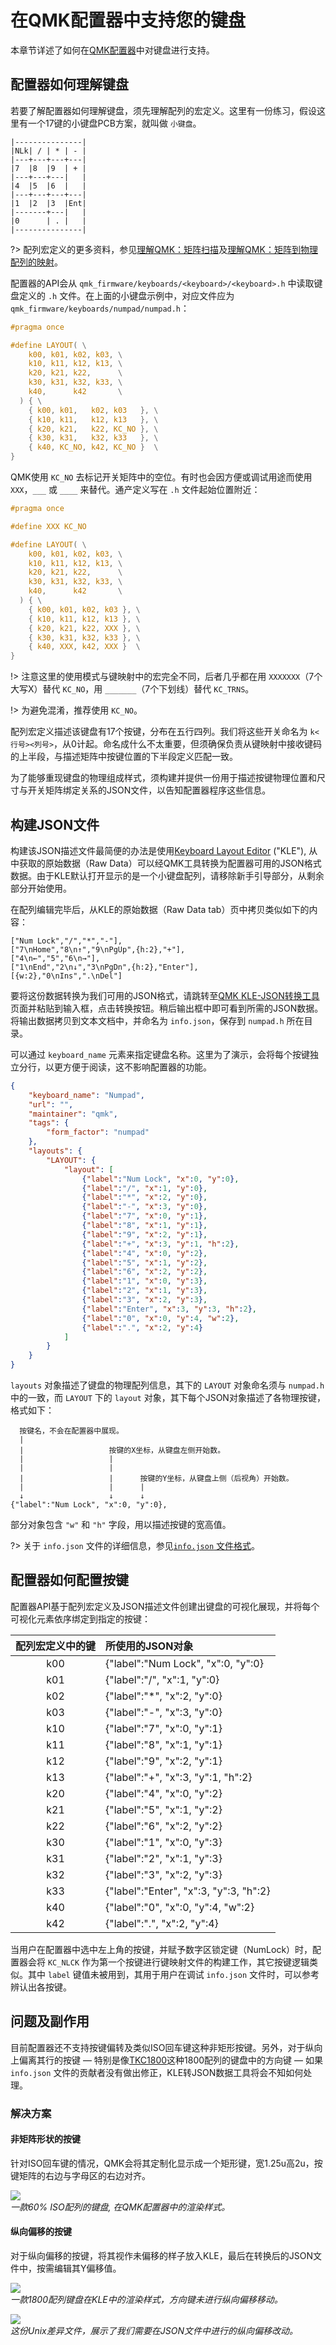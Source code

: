 # 在QMK配置器中支持您的键盘

<!---
  original document: 0.14.23:docs/reference_configurator_support.md
  git diff 0.14.23 HEAD -- docs/reference_configurator_support.md | cat
-->

本章节详述了如何在[QMK配置器](https://config.qmk.fm/)中对键盘进行支持。


## 配置器如何理解键盘

若要了解配置器如何理解键盘，须先理解配列的宏定义。这里有一份练习，假设这里有一个17键的小键盘PCB方案，就叫做 `小键盘`。

```
|---------------|
|NLk| / | * | - |
|---+---+---+---|
|7  |8  |9  | + |
|---+---+---|   |
|4  |5  |6  |   |
|---+---+---+---|
|1  |2  |3  |Ent|
|-------+---|   |
|0      | . |   |
|---------------|
```

?> 配列宏定义的更多资料，参见[理解QMK：矩阵扫描](zh-cn/understanding_qmk.md?id=matrix-scanning)及[理解QMK：矩阵到物理配列的映射](zh-cn/understanding_qmk.md?id=matrix-to-physical-layout-map)。

配置器的API会从 `qmk_firmware/keyboards/<keyboard>/<keyboard>.h` 中读取键盘定义的 `.h` 文件。在上面的小键盘示例中，对应文件应为 `qmk_firmware/keyboards/numpad/numpad.h`：

```c
#pragma once

#define LAYOUT( \
    k00, k01, k02, k03, \
    k10, k11, k12, k13, \
    k20, k21, k22,      \
    k30, k31, k32, k33, \
    k40,      k42       \
  ) { \
    { k00, k01,   k02, k03   }, \
    { k10, k11,   k12, k13   }, \
    { k20, k21,   k22, KC_NO }, \
    { k30, k31,   k32, k33   }, \
    { k40, KC_NO, k42, KC_NO }  \
}
```

QMK使用 `KC_NO` 去标记开关矩阵中的空位。有时也会因方便或调试用途而使用 `XXX`，`___` 或 `____` 来替代。通产定义写在 `.h` 文件起始位置附近：

```c
#pragma once

#define XXX KC_NO

#define LAYOUT( \
    k00, k01, k02, k03, \
    k10, k11, k12, k13, \
    k20, k21, k22,      \
    k30, k31, k32, k33, \
    k40,      k42       \
  ) { \
    { k00, k01, k02, k03 }, \
    { k10, k11, k12, k13 }, \
    { k20, k21, k22, XXX }, \
    { k30, k31, k32, k33 }, \
    { k40, XXX, k42, XXX }  \
}
```

!> 注意这里的使用模式与键映射中的宏完全不同，后者几乎都在用 `XXXXXXX`（7个大写X）替代 `KC_NO`，用 `_______`（7个下划线）替代 `KC_TRNS`。

!> 为避免混淆，推荐使用 `KC_NO`。

配列宏定义描述该键盘有17个按键，分布在五行四列。我们将这些开关命名为 `k<行号><列号>`，从0计起。命名成什么不太重要，但须确保负责从键映射中接收键码的上半段，与描述矩阵中按键位置的下半段定义匹配一致。

为了能够重现键盘的物理组成样式，须构建并提供一份用于描述按键物理位置和尺寸与开关矩阵绑定关系的JSON文件，以告知配置器程序这些信息。

## 构建JSON文件

构建该JSON描述文件最简便的办法是使用[Keyboard Layout Editor](https://www.keyboard-layout-editor.com/) ("KLE"), 从中获取的原始数据（Raw Data）可以经QMK工具转换为配置器可用的JSON格式数据。由于KLE默认打开显示的是一个小键盘配列，请移除新手引导部分，从剩余部分开始使用。

在配列编辑完毕后，从KLE的原始数据（Raw Data tab）页中拷贝类似如下的内容：

```
["Num Lock","/","*","-"],
["7\nHome","8\n↑","9\nPgUp",{h:2},"+"],
["4\n←","5","6\n→"],
["1\nEnd","2\n↓","3\nPgDn",{h:2},"Enter"],
[{w:2},"0\nIns",".\nDel"]
```

要将这份数据转换为我们可用的JSON格式，请跳转至[QMK KLE-JSON转换工具](https://qmk.fm/converter/)页面并粘贴到输入框，点击转换按钮。稍后输出框中即可看到所需的JSON数据。将输出数据拷贝到文本文档中，并命名为 `info.json`，保存到 `numpad.h` 所在目录。

可以通过 `keyboard_name` 元素来指定键盘名称。这里为了演示，会将每个按键独立分行，以更方便于阅读，这不影响配置器的功能。

```json
{
    "keyboard_name": "Numpad",
    "url": "",
    "maintainer": "qmk",
    "tags": {
        "form_factor": "numpad"
    },
    "layouts": {
        "LAYOUT": {
            "layout": [
                {"label":"Num Lock", "x":0, "y":0},
                {"label":"/", "x":1, "y":0},
                {"label":"*", "x":2, "y":0},
                {"label":"-", "x":3, "y":0},
                {"label":"7", "x":0, "y":1},
                {"label":"8", "x":1, "y":1},
                {"label":"9", "x":2, "y":1},
                {"label":"+", "x":3, "y":1, "h":2},
                {"label":"4", "x":0, "y":2},
                {"label":"5", "x":1, "y":2},
                {"label":"6", "x":2, "y":2},
                {"label":"1", "x":0, "y":3},
                {"label":"2", "x":1, "y":3},
                {"label":"3", "x":2, "y":3},
                {"label":"Enter", "x":3, "y":3, "h":2},
                {"label":"0", "x":0, "y":4, "w":2},
                {"label":".", "x":2, "y":4}
            ]
        }
    }
}
```

`layouts` 对象描述了键盘的物理配列信息，其下的 `LAYOUT` 对象命名须与 `numpad.h` 中的一致，而 `LAYOUT` 下的 `layout` 对象，其下每个JSON对象描述了各物理按键，格式如下：

```
  按键名，不会在配置器中展现。
  |
  |                   按键的X坐标，从键盘左侧开始数。
  |                   |
  |                   |
  |                   |      按键的Y坐标，从键盘上侧（后视角）开始数。
  |                   |      |
  ↓                   ↓      ↓
{"label":"Num Lock", "x":0, "y":0},
```

部分对象包含 `"w"` 和 `"h"` 字段，用以描述按键的宽高值。

?> 关于 `info.json` 文件的详细信息，参见[`info.json` 文件格式](zh-cn/reference_info_json.md)。


## 配置器如何配置按键

配置器API基于配列宏定义及JSON描述文件创建出键盘的可视化展现，并将每个可视化元素依序绑定到指定的按键：

配列宏定义中的键 | 所使用的JSON对象
:---: | :----
k00   | {"label":"Num Lock", "x":0, "y":0}
k01   | {"label":"/", "x":1, "y":0}
k02   | {"label":"*", "x":2, "y":0}
k03   | {"label":"-", "x":3, "y":0}
k10   | {"label":"7", "x":0, "y":1}
k11   | {"label":"8", "x":1, "y":1}
k12   | {"label":"9", "x":2, "y":1}
k13   | {"label":"+", "x":3, "y":1, "h":2}
k20   | {"label":"4", "x":0, "y":2}
k21   | {"label":"5", "x":1, "y":2}
k22   | {"label":"6", "x":2, "y":2}
k30   | {"label":"1", "x":0, "y":3}
k31   | {"label":"2", "x":1, "y":3}
k32   | {"label":"3", "x":2, "y":3}
k33   | {"label":"Enter", "x":3, "y":3, "h":2}
k40   | {"label":"0", "x":0, "y":4, "w":2}
k42   | {"label":".", "x":2, "y":4}

当用户在配置器中选中左上角的按键，并赋予数字区锁定键（NumLock）时，配置器会将 `KC_NLCK` 作为第一个按键进行键映射文件的构建工作，其它按键逻辑类似。其中 `label` 键值未被用到，其用于用户在调试 `info.json` 文件时，可以参考辨认出各按键。


## 问题及副作用

目前配置器还不支持按键偏转及类似ISO回车键这种非矩形按键。另外，对于纵向上偏离其行的按键 &mdash; 特别是像[TKC1800](https://github.com/qmk/qmk_firmware/tree/4ac48a61a66206beaf2fdd5f2939d8bbedd0004c/keyboards/tkc1800/)这种1800配列的键盘中的方向键 &mdash; 如果 `info.json` 文件的贡献者没有做出修正，KLE转JSON数据工具将会不知如何处理。

### 解决方案

#### 非矩阵形状的按键

针对ISO回车键的情况，QMK会将其定制化显示成一个矩形键，宽1.25u高2u，按键矩阵的右边与字母区的右边对齐。

![](https://i.imgur.com/JKngtTw.png)  
*一款60% ISO配列的键盘, 在QMK配置器中的渲染样式。*

#### 纵向偏移的按键

对于纵向偏移的按键，将其视作未偏移的样子放入KLE，最后在转换后的JSON文件中，按需编辑其Y偏移值。

![](https://i.imgur.com/fmDvDzR.png)  
*一款1800配列键盘在KLE中的渲染样式，方向键未进行纵向偏移移动。*

![](https://i.imgur.com/8beYMBR.png)  
*这份Unix差异文件，展示了我们需要在JSON文件中进行的纵向偏移改动。*
